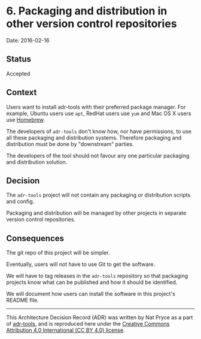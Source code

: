 # 6. Packaging and distribution in other version control repositories

Date: 2016-02-16

## Status

Accepted

## Context

Users want to install adr-tools with their preferred package
manager.  For example, Ubuntu users use `apt`, RedHat users use
`yum` and Mac OS X users use [Homebrew](http://brew.sh).

The developers of `adr-tools` don't know how, nor have permissions,
to use all these packaging and distribution systems. Therefore packaging
and distribution must be done by "downstream" parties.

The developers of the tool should not favour any one particular
packaging and distribution solution.

## Decision

The `adr-tools` project will not contain any packaging or
distribution scripts and config.

Packaging and distribution will be managed by other projects in
separate version control repositories.

## Consequences

The git repo of this project will be simpler.

Eventually, users will not have to use Git to get the software.

We will have to tag releases in the `adr-tools` repository so that
packaging projects know what can be published and how it should be
identified.

We will document how users can install the software in this
project's README file.

---
This Architecture Decision Record (ADR) was written by Nat Pryce as a part of [adr-tools](https://github.com/npryce/adr-tools), and is reproduced here under the [Creative Commons Attribution 4.0 International (CC BY 4.0) license](https://creativecommons.org/licenses/by/4.0/).